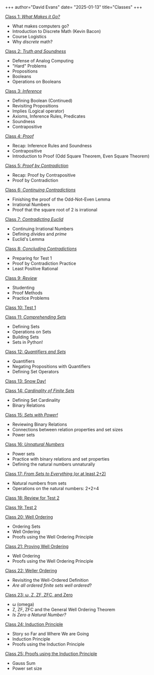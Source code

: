 +++
author="David Evans"
date= "2025-01-13"
title="Classes"
+++

[Class 1: _What Makes it Go?_](/post/class1) 
- What makes computers go?
- Introduction to Discrete Math (Kevin Bacon)
- Course Logistics
- Why _discrete_ math?

[Class 2: _Truth and Soundness_](/post/class2) 
- Defense of Analog Computing
- "Hard" Problems
- Propositions
- Booleans
- Operations on Booleans

[Class 3: _Inference_](/post/class3) 
- Defining Boolean (Continued)
- Revisiting Propositions
- Implies (Logical operator)
- Axioms, Inference Rules, Predicates
- Soundness
- Contrapositive

[Class 4: _Proof_](/post/class4) 
- Recap: Inference Rules and Soundness
- Contrapositive
- Introduction to Proof (Odd Square Theorem, Even Square Theorem)

[Class 5: _Proof by Contradiction_](/post/class5)
- Recap: Proof by Contrapositive
- Proof by Contradiction

[Class 6: _Continuing Contradictions_](/post/class6)
- Finishing the proof of the Odd-Not-Even Lemma
- Irrational Numbers
- Proof that the square root of 2 is irrational

[Class 7: _Contradicting Euclid_](/post/class7)
- Continuing Irrational Numbers
- Defining _divides_ and _prime_
- Euclid's Lemma

[Class 8: _Concluding Contradictions_](/post/class8)
- Preparing for Test 1
- Proof by Contradiction Practice
- Least Positive Rational

[Class 9: _Review_](/post/class9)
- Studenting
- Proof Methods
- Practice Problems

[Class 10: Test 1](/post/class10)

[Class 11: _Comprehending Sets_](/post/class11)
- Defining Sets
- Operations on Sets
- Building Sets
- Sets in Python!

[Class 12: _Quantifiers and Sets_](/post/class12)
- Quantifiers
- Negating Propositions with Quantifiers
- Defining Set Operators

[Class 13: Snow Day!](/post/class13)

[Class 14: _Cardinality of Finite Sets_](/post/class14)
- Defining Set Cardinality
- Binary Relations

[Class 15: _Sets with Power!_](/post/class15)
- Reviewing Binary Relations
- Connections between relation properties and set sizes
- Power sets

[Class 16: _Unnatural Numbers_](/post/class16)
- Power sets
- Practice with binary relations and set properties
- Defining the natural numbers unnaturally

[Class 17: _From Sets to Everything_ (or at least 2+2)](/post/class17)
- Natural numbers from sets
- Operations on the natural numbers: 2+2=4

[Class 18: Review for Test 2](/post/class18)

[Class 19: Test 2](/post/class19)

[Class 20: Well Ordering](/post/class20)
- Ordering Sets
- Well Ordering
- Proofs using the Well Ordering Principle

[Class 21: Proving Well Ordering](/post/class21)
- Well Ordering
- Proofs using the Well Ordering Principle

[Class 22: Weller Ordering](/post/class22)
- Revisiting the Well-Ordered Definition
- _Are all ordered finite sets well ordered_?

[Class 23: &omega;, Z, ZF, ZFC, and Zero](/post/class23)
- &omega; (omega)
- Z, ZF, ZFC and the General Well Ordering Theorem
- _Is Zero a Natural Number?_

[Class 24: Induction Principle](/post/class24)
- Story so Far and Where We are Going
- Induction Principle
- Proofs using the Induction Principle

[Class 25: Proofs using the Induction Principle](/post/class25)

- Gauss Sum
- Power set size